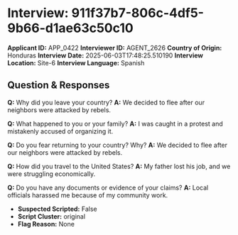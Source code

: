 # Interview: 911f37b7-806c-4df5-9b66-d1ae63c50c10
**Applicant ID:** APP_0422
**Interviewer ID:** AGENT_2626
**Country of Origin:** Honduras
**Interview Date:** 2025-06-03T17:48:25.510190
**Interview Location:** Site-6
**Interview Language:** Spanish

## Question & Responses

**Q:** Why did you leave your country?
**A:** We decided to flee after our neighbors were attacked by rebels.

**Q:** What happened to you or your family?
**A:** I was caught in a protest and mistakenly accused of organizing it.

**Q:** Do you fear returning to your country? Why?
**A:** We decided to flee after our neighbors were attacked by rebels.

**Q:** How did you travel to the United States?
**A:** My father lost his job, and we were struggling economically.

**Q:** Do you have any documents or evidence of your claims?
**A:** Local officials harassed me because of my community work.

- **Suspected Scripted:** False
- **Script Cluster:** original
- **Flag Reason:** None